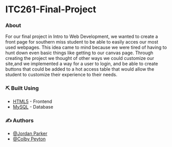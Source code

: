 # ITC261-Final-Project

### About 

For our final project in Intro to Web Development, we wanted to create a front page for southern miss student to be able to easily acces our most used webpages. This idea came to mind because we were tired of having to hunt down even basic things like getting to our canvas page. Through creating the project we thought of other ways we could customize our site,and we implemented a way for a user to login, and be able to create buttons that could be added to a hot access table that would allow the student to customize their experience to their needs. 

### ⛏️ Built Using

- [HTML5](https://www.w3schools.com/html/html5_intro.asp) - Frontend
- [MySQL](https://www.mysql.com/) - Database


### ✍️ Authors

- [@Jordan Parker](https://github.com/jordanparker32)
- [@Colby Peyton](https://github.com/ColbPeyton) 
